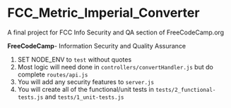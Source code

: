 # FCC_Metric_Imperial_Converter
A final project for FCC Info Security and QA section of FreeCodeCamp.org

**FreeCodeCamp**- Information Security and Quality Assurance

1) SET NODE_ENV to `test` without quotes
2) Most logic will need done in `controllers/convertHandler.js` but do complete `routes/api.js`
3) You will add any security features to `server.js`
4) You will create all of the functional/unit tests in `tests/2_functional-tests.js` and `tests/1_unit-tests.js`